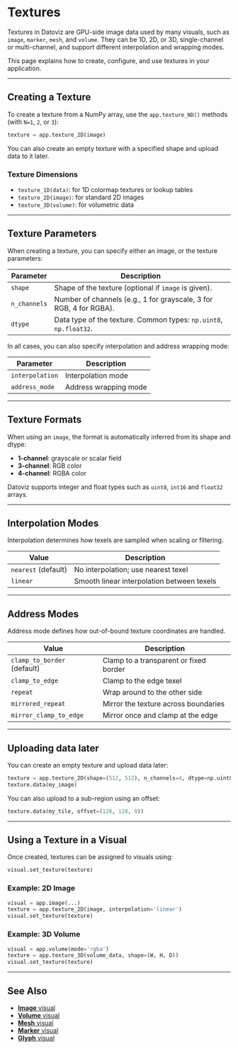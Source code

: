 # Textures

Textures in Datoviz are GPU-side image data used by many visuals, such as `image`, `marker`, `mesh`, and `volume`. They can be 1D, 2D, or 3D, single-channel or multi-channel, and support different interpolation and wrapping modes.

This page explains how to create, configure, and use textures in your application.

---

## Creating a Texture

To create a texture from a NumPy array, use the `app.texture_ND()` methods (with `N=1`, `2`, or `3`):

```python
texture = app.texture_2D(image)
```

You can also create an empty texture with a specified shape and upload data to it later.

### Texture Dimensions

* `texture_1D(data)`: for 1D colormap textures or lookup tables
* `texture_2D(image)`: for standard 2D images
* `texture_3D(volume)`: for volumetric data

---

## Texture Parameters

When creating a texture, you can specify either an image, or the texture parameters:

| Parameter       | Description                                                       |
| --------------- | ------------------------------------------------------------------|
| `shape`         | Shape of the texture (optional if `image` is given).              |
| `n_channels`    | Number of channels (e.g., 1 for grayscale, 3 for RGB, 4 for RGBA).|
| `dtype`         | Data type of the texture. Common types: `np.uint8`, `np.float32`. |

In all cases, you can also specify interpolation and address wrapping mode:

| Parameter       | Description                                                       |
| --------------- | ------------------------------------------------------------------|
| `interpolation` | Interpolation mode                                                |
| `address_mode`  | Address wrapping mode                                             |

---

## Texture Formats

When using an `image`, the format is automatically inferred from its shape and dtype:

* **1-channel**: grayscale or scalar field
* **3-channel**: RGB color
* **4-channel**: RGBA color

Datoviz supports integer and float types such as `uint8`, `int16` and `float32` arrays.

---

## Interpolation Modes

Interpolation determines how texels are sampled when scaling or filtering.

| Value                 | Description                                |
| --------------------- | ------------------------------------------ |
| `nearest` (default)   | No interpolation; use nearest texel        |
| `linear`              | Smooth linear interpolation between texels |

---

## Address Modes

Address mode defines how out-of-bound texture coordinates are handled.

| Value                         | Description                            |
| ----------------------------- | -------------------------------------- |
| `clamp_to_border` (default)   | Clamp to a transparent or fixed border |
| `clamp_to_edge`               | Clamp to the edge texel                |
| `repeat`                      | Wrap around to the other side          |
| `mirrored_repeat`             | Mirror the texture across boundaries   |
| `mirror_clamp_to_edge`        | Mirror once and clamp at the edge      |


---

## Uploading data later

You can create an empty texture and upload data later:

```python
texture = app.texture_2D(shape=(512, 512), n_channels=4, dtype=np.uint8)
texture.data(my_image)
```

You can also upload to a sub-region using an offset:

```python
texture.data(my_tile, offset=(128, 128, 0))
```

---

## Using a Texture in a Visual

Once created, textures can be assigned to visuals using:

```python
visual.set_texture(texture)
```

### Example: 2D Image

```python
visual = app.image(...)
texture = app.texture_2D(image, interpolation='linear')
visual.set_texture(texture)
```

### Example: 3D Volume

```python
visual = app.volume(mode='rgba')
texture = app.texture_3D(volume_data, shape=(W, H, D))
visual.set_texture(texture)
```

---

## See Also

* [**Image** visual](../visuals/image.md)
* [**Volume** visual](../visuals/volume.md)
* [**Mesh** visual](../visuals/mesh.md)
* [**Marker** visual](../visuals/marker.md)
* [**Glyph** visual](../visuals/glyph.md)

